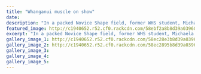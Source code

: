 ```yaml
---
title: "Whanganui muscle on show"
date: 
description: "In a packed Novice Shape field, former WHS student, Michaela Sullenberger, centre, would come 3rd at the 2017 NABBA Manawatu/Wanganui"
featured_image: http://c1940652.r52.cf0.rackcdn.com/58ebf2a8b8d39a03960001ea/Michaela-Sullenberger-3rd-in-bodybuilding-comp-chron-11-April-2017.jpg
excerpt: "In a packed Novice Shape field, former WHS student, Michaela Sullenberger, centre, would come third. Seen here with Eden McBeth Kibblewhite, left, and Nathalie van Weers at the 2017 NABBA Manawatu/Wanganui/Taranaki championships at the Royal Opera House on Saturday."
gallery_image_1: http://c1940652.r52.cf0.rackcdn.com/58ec28e3b8d39a039600025e/Daniel-Foulkes-1st-body-building-ex-student.jpg
gallery_image_2: http://c1940652.r52.cf0.rackcdn.com/58ec2895b8d39a039600025c/Body-building-April-2017.jpg
gallery_image_3: 
gallery_image_4: 
gallery_image_5: 
---
```

